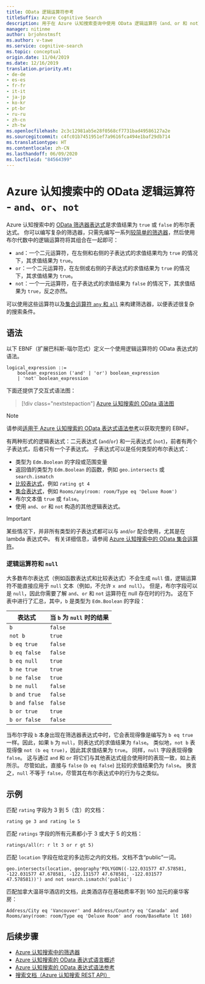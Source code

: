```yaml
---
title: OData 逻辑运算符参考
titleSuffix: Azure Cognitive Search
description: 用于在 Azure 认知搜索查询中使用 OData 逻辑运算符（and、or 和 not）的语法和参考文档。
manager: nitinme
author: brjohnstmsft
ms.author: v-tawe
ms.service: cognitive-search
ms.topic: conceptual
origin.date: 11/04/2019
ms.date: 12/16/2019
translation.priority.mt:
- de-de
- es-es
- fr-fr
- it-it
- ja-jp
- ko-kr
- pt-br
- ru-ru
- zh-cn
- zh-tw
ms.openlocfilehash: 2c3c12981ab5e28f0568cf7731bad49586127a2e
ms.sourcegitcommit: c4fc01b7451951ef7a9616fca494e1baf29db714
ms.translationtype: HT
ms.contentlocale: zh-CN
ms.lasthandoff: 06/09/2020
ms.locfileid: "84564399"
---
```

# <a name="odata-logical-operators-in-azure-cognitive-search---and-or-not"></a>Azure 认知搜索中的 OData 逻辑运算符 - `and`、`or`、`not`

Azure 认知搜索中的 [OData 筛选器表达式](query-odata-filter-orderby-syntax.md)是求值结果为 `true` 或 `false` 的布尔表达式。 你可以编写复杂的筛选器，只需先编写一系列[较简单的筛选器](search-query-odata-comparison-operators.md)，然后使用布尔代数中的逻辑运算符将其组合在一起即可：

- `and`：一个二元运算符，在左侧和右侧的子表达式的求值结果均为 `true` 的情况下，其求值结果为 `true`。
- `or`：一个二元运算符，在左侧或右侧的子表达式的求值结果为 `true` 的情况下，其求值结果为 `true`。
- `not`：一个一元运算符，在子表达式的求值结果为 `false` 的情况下，其求值结果为 `true`，反之亦然。

可以使用这些运算符以及[集合运算符 `any` 和 `all`](search-query-odata-collection-operators.md) 来构建筛选器，以便表述很复杂的搜索条件。

## <a name="syntax"></a>语法

以下 EBNF（扩展巴科斯-瑙尔范式）定义一个使用逻辑运算符的 OData 表达式的语法。

<!-- Upload this EBNF using https://bottlecaps.de/rr/ui to create a downloadable railroad diagram. -->

```
logical_expression ::=
    boolean_expression ('and' | 'or') boolean_expression
    | 'not' boolean_expression
```

下面还提供了交互式语法图：

> [!div class="nextstepaction"]
> [Azure 认知搜索的 OData 语法图](https://azuresearch.github.io/odata-syntax-diagram/#logical_expression)

> [!NOTE]
> 请参阅[适用于 Azure 认知搜索的 OData 表达式语法参考](search-query-odata-syntax-reference.md)以获取完整的 EBNF。

有两种形式的逻辑表达式：二元表达式 (`and`/`or`) 和一元表达式 (`not`)，前者有两个子表达式，后者只有一个子表达式。 子表达式可以是任何类型的布尔表达式：

- 类型为 `Edm.Boolean` 的字段或范围变量
- 返回值的类型为 `Edm.Boolean` 的函数，例如 `geo.intersects` 或 `search.ismatch`
- [比较表达式](search-query-odata-comparison-operators.md)，例如 `rating gt 4`
- [集合表达式](search-query-odata-collection-operators.md)，例如 `Rooms/any(room: room/Type eq 'Deluxe Room')`
- 布尔文本值 `true` 或 `false`。
- 使用 `and`、`or` 和 `not` 构造的其他逻辑表达式。

> [!IMPORTANT]
> 某些情况下，并非所有类型的子表达式都可以与 `and`/`or` 配合使用，尤其是在 lambda 表达式中。 有关详细信息，请参阅 [Azure 认知搜索中的 OData 集合运算符](search-query-odata-collection-operators.md#limitations)。

### <a name="logical-operators-and-null"></a>逻辑运算符和 `null`

大多数布尔表达式（例如函数表达式和比较表达式）不会生成 `null` 值，逻辑运算符不能直接应用于 `null` 文本（例如，不允许 `x and null`）。 但是，布尔字段可以是 `null`，因此你需要了解 `and`、`or` 和 `not` 运算符在 null 存在时的行为。 这在下表中进行了汇总，其中，`b` 是类型为 `Edm.Boolean` 的字段：

| 表达式 | 当 `b` 为 `null` 时的结果 |
| --- | --- |
| `b` | `false` |
| `not b` | `true` |
| `b eq true` | `false` |
| `b eq false` | `false` |
| `b eq null` | `true` |
| `b ne true` | `true` |
| `b ne false` | `true` |
| `b ne null` | `false` |
| `b and true` | `false` |
| `b and false` | `false` |
| `b or true` | `true` |
| `b or false` | `false` |

当布尔字段 `b` 本身出现在筛选器表达式中时，它会表现得像是编写为 `b eq true` 一样。因此，如果 `b` 为 `null`，则表达式的求值结果为 `false`。 类似地，`not b` 表现得像 `not (b eq true)`，因此其求值结果为 `true`。 同样，`null` 字段表现得像 `false`。 这与通过 `and` 和 `or` 将它们与其他表达式组合使用时的表现一致，如上表所示。 尽管如此，直接与 `false` (`b eq false`) 比较的求值结果仍为 `false`。 换言之，`null` 不等于 `false`，尽管其在布尔表达式中的行为与之类似。

## <a name="examples"></a>示例

匹配 `rating` 字段为 3 到 5（含）的文档：

    rating ge 3 and rating le 5

匹配 `ratings` 字段的所有元素都小于 3 或大于 5 的文档：

    ratings/all(r: r lt 3 or r gt 5)

匹配 `location` 字段在给定的多边形之内的文档，文档不含“public”一词。

    geo.intersects(location, geography'POLYGON((-122.031577 47.578581, -122.031577 47.678581, -122.131577 47.678581, -122.031577 47.578581))') and not search.ismatch('public')

匹配加拿大温哥华酒店的文档，此类酒店存在基础费率不到 160 加元的豪华客房：

    Address/City eq 'Vancouver' and Address/Country eq 'Canada' and Rooms/any(room: room/Type eq 'Deluxe Room' and room/BaseRate lt 160)

## <a name="next-steps"></a>后续步骤  

- [Azure 认知搜索中的筛选器](search-filters.md)
- [Azure 认知搜索的 OData 表达式语言概述](query-odata-filter-orderby-syntax.md)
- [Azure 认知搜索的 OData 表达式语法参考](search-query-odata-syntax-reference.md)
- [搜索文档（Azure 认知搜索 REST API）](https://docs.microsoft.com/rest/api/searchservice/Search-Documents)

